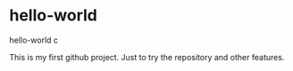 # hello-world
hello-world c

This is my first github project. Just to try the repository and other features.
